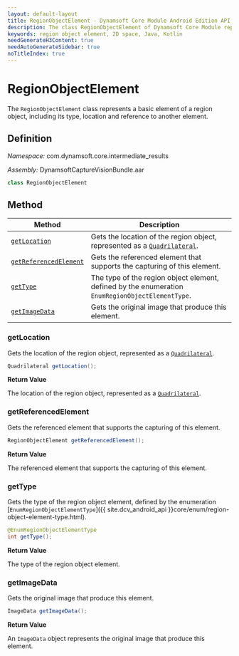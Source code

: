 ```yaml
---
layout: default-layout
title: RegionObjectElement - Dynamsoft Core Module Android Edition API Reference
description: The class RegionObjectElement of Dynamsoft Core Module represents an element of a region object in 2D space, which provides the interface for region object elements.
keywords: region object element, 2D space, Java, Kotlin
needGenerateH3Content: true
needAutoGenerateSidebar: true
noTitleIndex: true
---
```


# RegionObjectElement

The `RegionObjectElement` class represents a basic element of a region object, including its type, location and reference to another element.

## Definition

*Namespace:* com.dynamsoft.core.intermediate_results

*Assembly:* DynamsoftCaptureVisionBundle.aar

```java
class RegionObjectElement
```

## Method

| Method | Description |
| ------ | ----------- |
| [`getLocation`](#getlocation) | Gets the location of the region object, represented as a [`Quadrilateral`](../basic-structures/quadrilateral.md). |
| [`getReferencedElement`](#getreferencedelement) | Gets the referenced element that supports the capturing of this element. |
| [`getType`](#gettype) | The type of the region object element, defined by the enumeration `EnumRegionObjectElementType`. |
| [`getImageData`](#getimagedata) | Gets the original image that produce this element. |

### getLocation

Gets the location of the region object, represented as a [`Quadrilateral`](../basic-structures/quadrilateral.md).

```java
Quadrilateral getLocation();
```

**Return Value**

The location of the region object, represented as a [`Quadrilateral`](../basic-structures/quadrilateral.md).

### getReferencedElement

Gets the referenced element that supports the capturing of this element.

```java
RegionObjectElement getReferencedElement();
```

**Return Value**

The referenced element that supports the capturing of this element.

### getType

Gets the type of the region object element, defined by the enumeration [`EnumRegionObjectElementType`]({{ site.dcv_android_api }}core/enum/region-object-element-type.html).

```java
@EnumRegionObjectElementType
int getType();
```

**Return Value**

The type of the region object element.

### getImageData

Gets the original image that produce this element.

```java
ImageData getImageData();
```

**Return Value**

An `ImageData` object represents the original image that produce this element.
